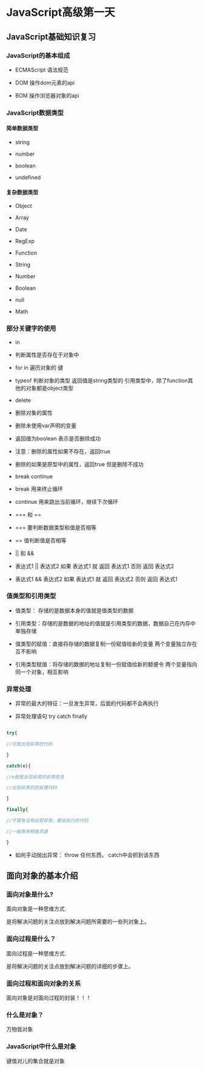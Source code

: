 # JavaScript高级第一天

## JavaScript基础知识复习

### JavaScript的基本组成

 * ECMAScript 语法规范

 * DOM 操作dom元素的api

 * BOM 操作浏览器对象的api

### JavaScript数据类型

#### 简单数据类型

 * string

 * number

 * boolean

 * undefined

#### 复杂数据类型

 * Object

 * Array

 * Date

 * RegExp

 * Function

 * String

 * Number

 * Boolean

 * null

 * Math

### 部分关键字的使用

 * in

 - 判断属性是否存在于对象中

 - for in 遍历对象的 键

 * typeof 判断对象的类型 返回值是string类型的 引用类型中，除了function其他的对象都是object类型

 * delete

 - 删除对象的属性

 - 删除未使用var声明的变量

 - 返回值为boolean 表示是否删除成功

 - 注意：删除的属性如果不存在，返回true

 - 删除的如果是原型中的属性，返回true 但是删除不成功

 * break continue

 - break 用来终止循环

 - continue 用来跳出当前循环，继续下次循环

 * === 和 ==

 - === 要判断数据类型和值是否相等

 - == 值判断值是否相等

 * || 和 &&

 - 表达式1 || 表达式2 如果 表达式1 就 返回 表达式1 否则 返回 表达式2

 - 表达式1 && 表达式2 如果 表达式1 就 返回 表达式2 否则 返回 表达式1

### 值类型和引用类型

 * 值类型： 存储的是数据本身的值就是值类型的数据

 * 引用类型：存储的是数据的地址的值就是引用类型的数据，数据自己在内存中单独存储

 * 值类型的赋值：直接将存储的数据复制一份赋值给新的变量 两个变量独立存在互不影响

 * 引用类型赋值：将存储的数据的地址复制一份赋值给新的额便令 两个变量指向同一个对象，相互影响

### 异常处理

 * 异常的最大的特征：一旦发生异常，后面的代码都不会再执行

 * 异常处理语句 try catch finally

 ```js

 try{

 //可能出现异常的代码

 }

 catch(e){

 //e就是出现异常的异常信息

 //出现异常后的处理代码

 }

 finally{

 //不管有没有出现异常，都会执行的代码

 //一般用来释放资源

 }

 ```

 * 如何手动抛出异常： throw 任何东西， catch中会抓到该东西

## 面向对象的基本介绍

### 面向对象是什么?

 面向对象是一种思维方式.

 是将解决问题的关注点放到解决问题所需要的一些列对象上。

### 面向过程是什么？

 面向过程是一种思维方式.

 是将解决问题的关注点放到解决问题的详细的步骤上。

### 面向过程和面向对象的关系

 面向对象是对面向过程的封装！！！

### 什么是对象？

 万物皆对象

### JavaScript中什么是对象

 键值对儿的集合就是对象
